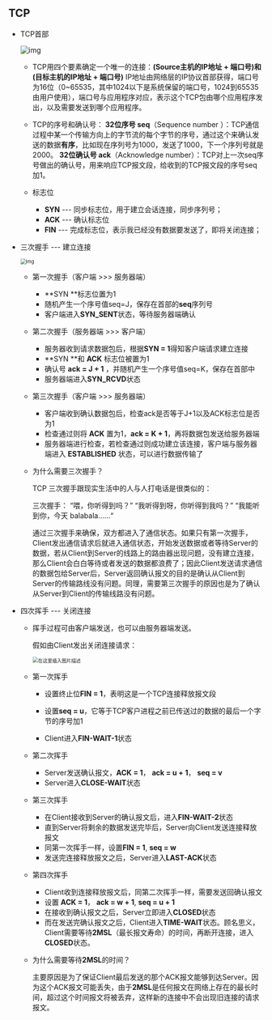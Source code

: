 ## TCP

- TCP首部

  ![img](https://pic3.zhimg.com/80/v2-cbb0a8fa22c68fd974ae3eddd0b3b046_720w.webp)

  - TCP用四个要素确定一个唯一的连接：**(Source主机的IP地址 + 端口号)**和**(目标主机的IP地址 + 端口号)** IP地址由网络层的IP协议首部获得，端口号为16位（0~65535，其中1024以下是系统保留的端口号，1024到65535由用户使用），端口号与应用程序对应，表示这个TCP包由哪个应用程序发出，以及需要发送到哪个应用程序。

  - TCP的序号和确认号：
    **32位序号 seq**（Sequence number ）：TCP通信过程中某一个传输方向上的字节流的每个字节的序号，通过这个来确认发送的数据**有序**，比如现在序列号为1000，发送了1000，下一个序列号就是2000。
    **32位确认号 ack**（Acknowledge number）：TCP对上一次seq序号做出的确认号，用来响应TCP报文段，给收到的TCP报文段的序号seq加1。
  - 标志位
    - **SYN** --- 同步标志位，用于建立会话连接，同步序列号；
    - **ACK** --- 确认标志位
    - **FIN** --- 完成标志位，表示我已经没有数据要发送了，即将关闭连接；

  

- 三次握手 --- 建立连接

  <img src="https://pic1.zhimg.com/80/v2-8ce8c897b4d5e7397b25eb4d4b31d7fc_720w.webp" alt="img" style="zoom: 67%;" />

  - 第一次握手（客户端  >>> 服务器端）

    - **SYN **标志位置为1
    - 随机产生一个序号值seq=J，保存在首部的**seq**序列号
    - 客户端进入**SYN_SENT**状态，等待服务器端确认

  - 第二次握手（服务器端  >>> 客户端）

    - 服务器收到请求数据包后，根据**SYN = 1**得知客户端请求建立连接
    - **SYN **和 **ACK** 标志位被置为1
    - 确认号 **ack = J + 1** ，并随机产生一个序号值seq=K，保存在首部中
    - 服务器端进入**SYN_RCVD**状态

  - 第三次握手（客户端 >>> 服务器端）

    - 客户端收到确认数据包后，检查ack是否等于J+1以及ACK标志位是否为1
    - 检查通过则将 **ACK** 置为1，**ack = K + 1**，再将数据包发送给服务器端
    - 服务器端进行检查，若检查通过则成功建立该连接，客户端与服务器端进入 **ESTABLISHED** 状态，可以进行数据传输了

  - 为什么需要三次握手？

    TCP 三次握手跟现实生活中的人与人打电话是很类似的：

    三次握手：
    	“喂，你听得到吗？”
    	“我听得到呀，你听得到我吗？”
    	“我能听到你，今天 balabala……“

    通过三次握手来确保，双方都进入了通信状态。如果只有第一次握手，Client发出通信请求后就进入通信状态，开始发送数据或者等待Server的数据，若从Client到Server的线路上的路由器出现问题，没有建立连接，那么Client会白白等待或者发送的数据都浪费了；因此Client发送请求通信的数据包给Server后，Server返回确认报文的目的是确认从Client到Server的传输路线没有问题。同理，需要第三次握手的原因也是为了确认从Server到Client的传输线路没有问题。

  

- 四次挥手 --- 关闭连接

  - 挥手过程可由客户端发送，也可以由服务器端发送。

    假如由Client发出关闭连接请求：

    <img src="https://img-blog.csdnimg.cn/3ca4f59c07ed4c83b9ca7a16ba8344f7.png?x-oss-process=image/watermark,type_ZmFuZ3poZW5naGVpdGk,shadow_10,text_aHR0cHM6Ly9ibG9nLmNzZG4ubmV0L20wXzU2NjQ5NTU3,size_16,color_FFFFFF,t_70" alt="在这里插入图片描述" style="zoom: 67%;" />

  - 第一次挥手

    - 设置终止位**FIN = 1**，表明这是一个TCP连接释放报文段

    - 设置**seq = u**，它等于TCP客户进程之前已传送过的数据的最后一个字节的序号加1
    - Client进入**FIN-WAIT-1**状态

  - 第二次挥手

    - Server发送确认报文，**ACK = 1**， **ack = u + 1**， **seq = v**
    - Server进入**CLOSE-WAIT**状态

  - 第三次挥手

    - 在Client接收到Server的确认报文后，进入**FIN-WAIT-2**状态
    - 直到Server将剩余的数据发送完毕后，Server向Client发送连接释放报文
    - 同第一次挥手一样，设置**FIN = 1**, **seq = w**
    - 发送完连接释放报文之后，Server进入**LAST-ACK**状态

  - 第四次挥手

    - Client收到连接释放报文后，同第二次挥手一样，需要发送回确认报文
    - 设置 **ACK = 1**， **ack = w + 1**, **seq = u + 1**
    - 在接收到确认报文之后，Server立即进入**CLOSED**状态
    - 而在发送完确认报文之后，Client进入**TIME-WAIT**状态。顾名思义，Client需要等待**2MSL**（最长报文寿命）的时间，再断开连接，进入**CLOSED**状态。

  - 为什么需要等待**2MSL**的时间？

    主要原因是为了保证Client最后发送的那个ACK报文能够到达Server。因为这个ACK报文可能丢失，由于**2MSL**是任何报文在网络上存在的最长时间，超过这个时间报文将被丢弃，这样新的连接中不会出现旧连接的请求报文。



















